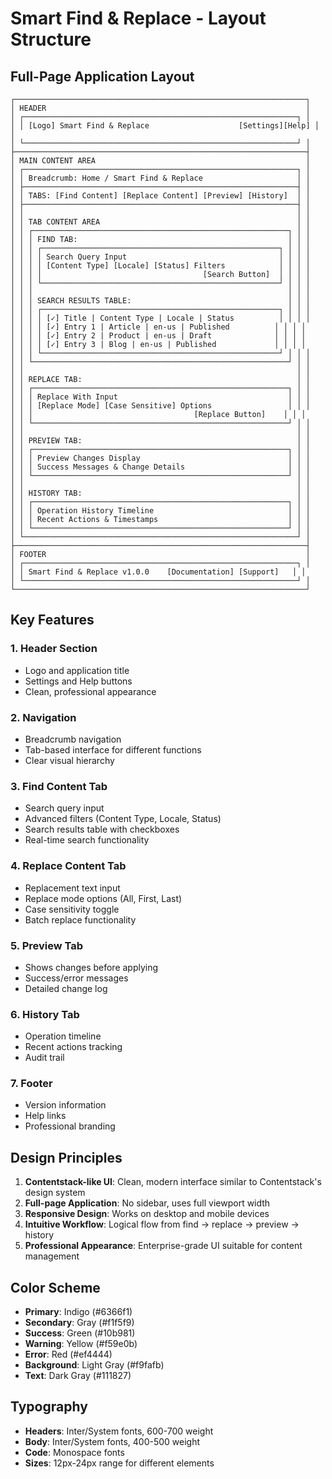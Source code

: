 # Smart Find & Replace - Layout Structure

## Full-Page Application Layout

```
┌─────────────────────────────────────────────────────────────────┐
│ HEADER                                                          │
│ ┌─────────────────────────────────────────────────────────────┐ │
│ │ [Logo] Smart Find & Replace                    [Settings][Help] │ │
│ └─────────────────────────────────────────────────────────────┘ │
├─────────────────────────────────────────────────────────────────┤
│ MAIN CONTENT AREA                                               │
│ ┌─────────────────────────────────────────────────────────────┐ │
│ │ Breadcrumb: Home / Smart Find & Replace                     │ │
│ ├─────────────────────────────────────────────────────────────┤ │
│ │ TABS: [Find Content] [Replace Content] [Preview] [History]  │ │
│ ├─────────────────────────────────────────────────────────────┤ │
│ │                                                             │ │
│ │ TAB CONTENT AREA                                            │ │
│ │ ┌─────────────────────────────────────────────────────────┐ │ │
│ │ │ FIND TAB:                                               │ │ │
│ │ │ ┌─────────────────────────────────────────────────────┐ │ │ │
│ │ │ │ Search Query Input                                  │ │ │ │
│ │ │ │ [Content Type] [Locale] [Status] Filters            │ │ │ │
│ │ │ │                                    [Search Button]  │ │ │ │
│ │ │ └─────────────────────────────────────────────────────┘ │ │ │
│ │ │                                                         │ │ │
│ │ │ SEARCH RESULTS TABLE:                                   │ │ │
│ │ │ ┌─────────────────────────────────────────────────────┐ │ │ │
│ │ │ │ [✓] Title | Content Type | Locale | Status          │ │ │ │
│ │ │ │ [✓] Entry 1 | Article | en-us | Published          │ │ │ │
│ │ │ │ [✓] Entry 2 | Product | en-us | Draft              │ │ │ │
│ │ │ │ [✓] Entry 3 | Blog | en-us | Published             │ │ │ │
│ │ │ └─────────────────────────────────────────────────────┘ │ │ │
│ │ └─────────────────────────────────────────────────────────┘ │ │
│ │                                                             │ │
│ │ REPLACE TAB:                                                │ │
│ │ ┌─────────────────────────────────────────────────────────┐ │ │
│ │ │ Replace With Input                                      │ │ │
│ │ │ [Replace Mode] [Case Sensitive] Options                 │ │ │
│ │ │                                    [Replace Button]    │ │ │
│ │ └─────────────────────────────────────────────────────────┘ │ │
│ │                                                             │ │
│ │ PREVIEW TAB:                                                │ │
│ │ ┌─────────────────────────────────────────────────────────┐ │ │
│ │ │ Preview Changes Display                                 │ │ │
│ │ │ Success Messages & Change Details                       │ │ │
│ │ └─────────────────────────────────────────────────────────┘ │ │
│ │                                                             │ │
│ │ HISTORY TAB:                                                │ │
│ │ ┌─────────────────────────────────────────────────────────┐ │ │
│ │ │ Operation History Timeline                              │ │ │
│ │ │ Recent Actions & Timestamps                             │ │ │
│ │ └─────────────────────────────────────────────────────────┘ │ │
│ └─────────────────────────────────────────────────────────────┘ │
├─────────────────────────────────────────────────────────────────┤
│ FOOTER                                                          │
│ ┌─────────────────────────────────────────────────────────────┐ │
│ │ Smart Find & Replace v1.0.0    [Documentation] [Support]   │ │
│ └─────────────────────────────────────────────────────────────┘ │
└─────────────────────────────────────────────────────────────────┘
```

## Key Features

### 1. **Header Section**
- Logo and application title
- Settings and Help buttons
- Clean, professional appearance

### 2. **Navigation**
- Breadcrumb navigation
- Tab-based interface for different functions
- Clear visual hierarchy

### 3. **Find Content Tab**
- Search query input
- Advanced filters (Content Type, Locale, Status)
- Search results table with checkboxes
- Real-time search functionality

### 4. **Replace Content Tab**
- Replacement text input
- Replace mode options (All, First, Last)
- Case sensitivity toggle
- Batch replace functionality

### 5. **Preview Tab**
- Shows changes before applying
- Success/error messages
- Detailed change log

### 6. **History Tab**
- Operation timeline
- Recent actions tracking
- Audit trail

### 7. **Footer**
- Version information
- Help links
- Professional branding

## Design Principles

1. **Contentstack-like UI**: Clean, modern interface similar to Contentstack's design system
2. **Full-page Application**: No sidebar, uses full viewport width
3. **Responsive Design**: Works on desktop and mobile devices
4. **Intuitive Workflow**: Logical flow from find → replace → preview → history
5. **Professional Appearance**: Enterprise-grade UI suitable for content management

## Color Scheme

- **Primary**: Indigo (#6366f1)
- **Secondary**: Gray (#f1f5f9)
- **Success**: Green (#10b981)
- **Warning**: Yellow (#f59e0b)
- **Error**: Red (#ef4444)
- **Background**: Light Gray (#f9fafb)
- **Text**: Dark Gray (#111827)

## Typography

- **Headers**: Inter/System fonts, 600-700 weight
- **Body**: Inter/System fonts, 400-500 weight
- **Code**: Monospace fonts
- **Sizes**: 12px-24px range for different elements
